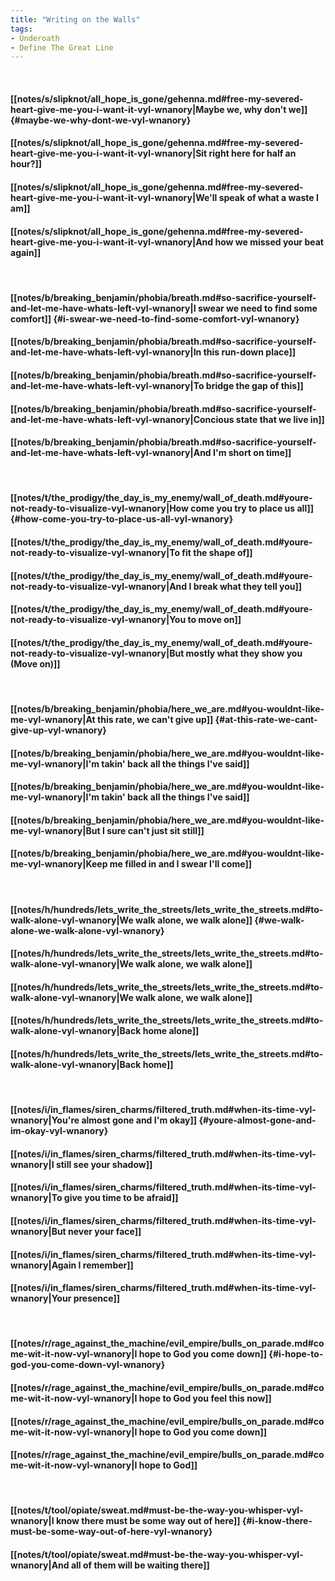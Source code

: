 ```yaml
---
title: "Writing on the Walls"
tags:
- Underoath
- Define The Great Line
---
```

&nbsp;
#### [[notes/s/slipknot/all_hope_is_gone/gehenna.md#free-my-severed-heart-give-me-you-i-want-it-vyl-wnanory|Maybe we, why don't we]] {#maybe-we-why-dont-we-vyl-wnanory}
#### [[notes/s/slipknot/all_hope_is_gone/gehenna.md#free-my-severed-heart-give-me-you-i-want-it-vyl-wnanory|Sit right here for half an hour?]]
#### [[notes/s/slipknot/all_hope_is_gone/gehenna.md#free-my-severed-heart-give-me-you-i-want-it-vyl-wnanory|We'll speak of what a waste I am]]
#### [[notes/s/slipknot/all_hope_is_gone/gehenna.md#free-my-severed-heart-give-me-you-i-want-it-vyl-wnanory|And how we missed your beat again]]
&nbsp;
#### [[notes/b/breaking_benjamin/phobia/breath.md#so-sacrifice-yourself-and-let-me-have-whats-left-vyl-wnanory|I swear we need to find some comfort]] {#i-swear-we-need-to-find-some-comfort-vyl-wnanory}
#### [[notes/b/breaking_benjamin/phobia/breath.md#so-sacrifice-yourself-and-let-me-have-whats-left-vyl-wnanory|In this run-down place]]
#### [[notes/b/breaking_benjamin/phobia/breath.md#so-sacrifice-yourself-and-let-me-have-whats-left-vyl-wnanory|To bridge the gap of this]]
#### [[notes/b/breaking_benjamin/phobia/breath.md#so-sacrifice-yourself-and-let-me-have-whats-left-vyl-wnanory|Concious state that we live in]]
#### [[notes/b/breaking_benjamin/phobia/breath.md#so-sacrifice-yourself-and-let-me-have-whats-left-vyl-wnanory|And I'm short on time]]
&nbsp;
#### [[notes/t/the_prodigy/the_day_is_my_enemy/wall_of_death.md#youre-not-ready-to-visualize-vyl-wnanory|How come you try to place us all]] {#how-come-you-try-to-place-us-all-vyl-wnanory}
#### [[notes/t/the_prodigy/the_day_is_my_enemy/wall_of_death.md#youre-not-ready-to-visualize-vyl-wnanory|To fit the shape of]]
#### [[notes/t/the_prodigy/the_day_is_my_enemy/wall_of_death.md#youre-not-ready-to-visualize-vyl-wnanory|And I break what they tell you]]
#### [[notes/t/the_prodigy/the_day_is_my_enemy/wall_of_death.md#youre-not-ready-to-visualize-vyl-wnanory|You to move on]]
#### [[notes/t/the_prodigy/the_day_is_my_enemy/wall_of_death.md#youre-not-ready-to-visualize-vyl-wnanory|But mostly what they show you (Move on)]]
&nbsp;
#### [[notes/b/breaking_benjamin/phobia/here_we_are.md#you-wouldnt-like-me-vyl-wnanory|At this rate, we can't give up]] {#at-this-rate-we-cant-give-up-vyl-wnanory}
#### [[notes/b/breaking_benjamin/phobia/here_we_are.md#you-wouldnt-like-me-vyl-wnanory|I'm takin' back all the things I've said]]
#### [[notes/b/breaking_benjamin/phobia/here_we_are.md#you-wouldnt-like-me-vyl-wnanory|I'm takin' back all the things I've said]]
#### [[notes/b/breaking_benjamin/phobia/here_we_are.md#you-wouldnt-like-me-vyl-wnanory|But I sure can't just sit still]]
#### [[notes/b/breaking_benjamin/phobia/here_we_are.md#you-wouldnt-like-me-vyl-wnanory|Keep me filled in and I swear I'll come]]
&nbsp;
#### [[notes/h/hundreds/lets_write_the_streets/lets_write_the_streets.md#to-walk-alone-vyl-wnanory|We walk alone, we walk alone]] {#we-walk-alone-we-walk-alone-vyl-wnanory}
#### [[notes/h/hundreds/lets_write_the_streets/lets_write_the_streets.md#to-walk-alone-vyl-wnanory|We walk alone, we walk alone]]
#### [[notes/h/hundreds/lets_write_the_streets/lets_write_the_streets.md#to-walk-alone-vyl-wnanory|We walk alone, we walk alone]]
#### [[notes/h/hundreds/lets_write_the_streets/lets_write_the_streets.md#to-walk-alone-vyl-wnanory|Back home alone]]
#### [[notes/h/hundreds/lets_write_the_streets/lets_write_the_streets.md#to-walk-alone-vyl-wnanory|Back home]]
&nbsp;
#### [[notes/i/in_flames/siren_charms/filtered_truth.md#when-its-time-vyl-wnanory|You're almost gone and I'm okay]] {#youre-almost-gone-and-im-okay-vyl-wnanory}
#### [[notes/i/in_flames/siren_charms/filtered_truth.md#when-its-time-vyl-wnanory|I still see your shadow]]
#### [[notes/i/in_flames/siren_charms/filtered_truth.md#when-its-time-vyl-wnanory|To give you time to be afraid]]
#### [[notes/i/in_flames/siren_charms/filtered_truth.md#when-its-time-vyl-wnanory|But never your face]]
#### [[notes/i/in_flames/siren_charms/filtered_truth.md#when-its-time-vyl-wnanory|Again I remember]]
#### [[notes/i/in_flames/siren_charms/filtered_truth.md#when-its-time-vyl-wnanory|Your presence]]
&nbsp;
#### [[notes/r/rage_against_the_machine/evil_empire/bulls_on_parade.md#come-wit-it-now-vyl-wnanory|I hope to God you come down]] {#i-hope-to-god-you-come-down-vyl-wnanory}
#### [[notes/r/rage_against_the_machine/evil_empire/bulls_on_parade.md#come-wit-it-now-vyl-wnanory|I hope to God you feel this now]]
#### [[notes/r/rage_against_the_machine/evil_empire/bulls_on_parade.md#come-wit-it-now-vyl-wnanory|I hope to God you come down]]
#### [[notes/r/rage_against_the_machine/evil_empire/bulls_on_parade.md#come-wit-it-now-vyl-wnanory|I hope to God]]
&nbsp;
#### [[notes/t/tool/opiate/sweat.md#must-be-the-way-you-whisper-vyl-wnanory|I know there must be some way out of here]] {#i-know-there-must-be-some-way-out-of-here-vyl-wnanory}
#### [[notes/t/tool/opiate/sweat.md#must-be-the-way-you-whisper-vyl-wnanory|And all of them will be waiting there]]
